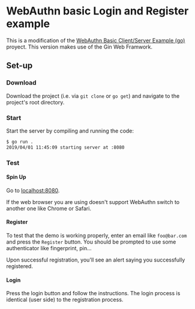 # WebAuthn basic Login and Register example

This is a modification of the [WebAuthn Basic Client/Server Example (go)](https://github.com/hbolimovsky/webauthn-example) proyect. This version makes use of the Gin Web Framwork.

## Set-up

### Download

Download the project (i.e. via `git clone` or `go get`) and navigate to the project's root directory. 

### Start

Start the server by compiling and running the code:

```bash
$ go run .
2019/04/01 11:45:09 starting server at :8080
```

### Test

#### Spin Up

Go to [localhost:8080](http://localhost:8080).

If the web browser you are using doesn't support WebAuthn switch to another one like Chrome or Safari.

#### Register

To test that the demo is working properly, enter an email like `foo@bar.com` and press the `Register` button. You should be prompted to use some authenticator like fingerprint, pin...

Upon successful registration, you'll see an alert saying you successfully registered.

#### Login

Press the login button and follow the instructions. The login process is identical (user side) to the registration process.
